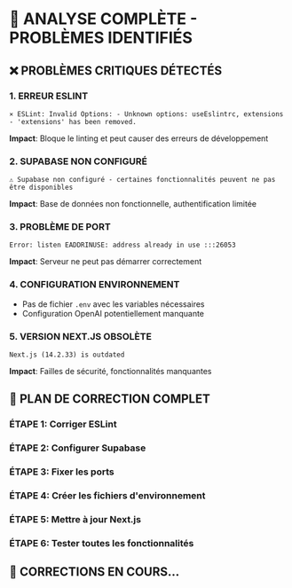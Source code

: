 # 🚨 ANALYSE COMPLÈTE - PROBLÈMES IDENTIFIÉS

## ❌ PROBLÈMES CRITIQUES DÉTECTÉS

### 1. **ERREUR ESLINT** 
```
⨯ ESLint: Invalid Options: - Unknown options: useEslintrc, extensions - 'extensions' has been removed.
```
**Impact**: Bloque le linting et peut causer des erreurs de développement

### 2. **SUPABASE NON CONFIGURÉ**
```
⚠️ Supabase non configuré - certaines fonctionnalités peuvent ne pas être disponibles
```
**Impact**: Base de données non fonctionnelle, authentification limitée

### 3. **PROBLÈME DE PORT**
```
Error: listen EADDRINUSE: address already in use :::26053
```
**Impact**: Serveur ne peut pas démarrer correctement

### 4. **CONFIGURATION ENVIRONNEMENT**
- Pas de fichier `.env` avec les variables nécessaires
- Configuration OpenAI potentiellement manquante

### 5. **VERSION NEXT.JS OBSOLÈTE**
```
Next.js (14.2.33) is outdated
```
**Impact**: Failles de sécurité, fonctionnalités manquantes

## 🎯 PLAN DE CORRECTION COMPLET

### ÉTAPE 1: Corriger ESLint
### ÉTAPE 2: Configurer Supabase
### ÉTAPE 3: Fixer les ports
### ÉTAPE 4: Créer les fichiers d'environnement
### ÉTAPE 5: Mettre à jour Next.js
### ÉTAPE 6: Tester toutes les fonctionnalités

## 🔧 CORRECTIONS EN COURS...